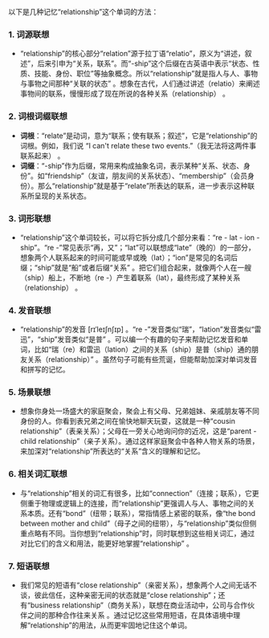 以下是几种记忆“relationship”这个单词的方法：

### 1. 词源联想
 - “relationship”的核心部分“relation”源于拉丁语“relatio”，原义为“讲述，叙述”，后来引申为“关系，联系”。而“-ship”这个后缀在古英语中表示“状态、性质、技能、身份、职位”等抽象概念。所以“relationship”就是指人与人、事物与事物之间那种“关联的状态” 。想象在古代，人们通过讲述（relatio）来阐述事物间的联系，慢慢形成了现在所说的各种关系（relationship） 。

### 2. 词根词缀联想
 - **词根**：“relate”是动词，意为“联系；使有联系；叙述”，它是“relationship”的词根。例如，我们说 “I can't relate these two events.”（我无法将这两件事联系起来） 。
 - **词缀**：“-ship”作为后缀，常用来构成抽象名词，表示某种“关系、状态、身份”。如“friendship”（友谊，朋友间的关系状态）、“membership”（会员身份）。那么“relationship”就是基于“relate”所表达的联系，进一步表示这种联系所呈现的关系状态。

### 3. 词形联想
 - “relationship”这个单词较长，可以将它拆分成几个部分来看：“re - lat - ion - ship”。“re -”常见表示“再，又”；“lat”可以联想成“late”（晚的）的一部分，想象两个人联系起来的时间可能或早或晚（lat）；“ion”是常见的名词后缀；“ship”就是“船”或者后缀“关系” 。把它们组合起来，就像两个人在一艘（ship）船上，不断地（re -）产生着联系（lat），最终形成了某种关系（relationship） 。

### 4. 发音联想
 - “relationship”的发音 [rɪˈleɪʃnʃɪp] 。“re -”发音类似“瑞”，“lation”发音类似“雷迅”，“ship”发音类似“是普” 。可以编一个有趣的句子来帮助记忆发音和单词，比如“瑞（re）和雷迅（lation）之间的关系（ship）是普（ship）通的朋友关系（relationship）” 。虽然句子可能有些荒诞，但能帮助加深对单词发音和拼写的记忆。

### 5. 场景联想
 - 想象你身处一场盛大的家庭聚会，聚会上有父母、兄弟姐妹、亲戚朋友等不同身份的人。你看到表兄弟之间在愉快地聊天玩耍，这就是一种“cousin relationship”（表亲关系）；父母在一旁关心地询问你的近况，这是“parent - child relationship”（亲子关系）。通过这样家庭聚会中各种人物关系的场景，来加深对“relationship”所表达的“关系”含义的理解和记忆。

### 6. 相关词汇联想
 - 与“relationship”相关的词汇有很多，比如“connection”（连接；联系），它更侧重于物理或逻辑上的连接，而“relationship”更强调人与人、事物之间的关系本质。还有“bond”（纽带；联系），常指情感上紧密的联系，像“the bond between mother and child”（母子之间的纽带），与“relationship”类似但侧重点略有不同。当你想到“relationship”时，同时联想到这些相关词汇，通过对比它们的含义和用法，能更好地掌握“relationship” 。

### 7. 短语联想
 - 我们常见的短语有“close relationship”（亲密关系），想象两个人之间无话不谈，彼此信任，这种亲密无间的状态就是“close relationship”；还有“business relationship”（商务关系），联想在商业活动中，公司与合作伙伴之间的那种合作往来关系 。通过记忆这些常用短语，在具体语境中理解“relationship”的用法，从而更牢固地记住这个单词。 